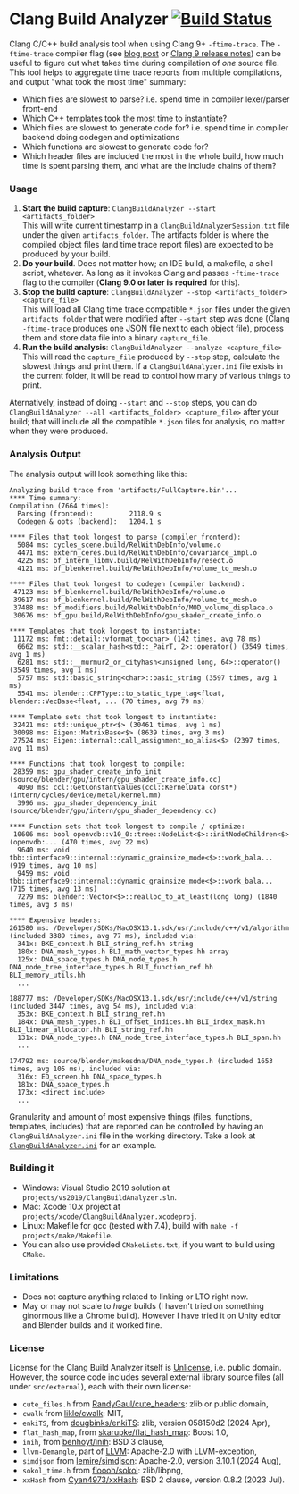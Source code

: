 # Clang Build Analyzer [![Build Status](https://github.com/aras-p/ClangBuildAnalyzer/workflows/build_and_test/badge.svg)](https://github.com/aras-p/ClangBuildAnalyzer/actions)

Clang C/C++ build analysis tool when using Clang 9+ `-ftime-trace`. The `-ftime-trace` compiler flag
(see [blog post](https://aras-p.info/blog/2019/01/16/time-trace-timeline-flame-chart-profiler-for-Clang/) or
[Clang 9 release notes](https://releases.llvm.org/9.0.0/tools/clang/docs/ReleaseNotes.html#new-compiler-flags)) can be useful
to figure out what takes time during compilation of *one* source file. This tool helps to aggregate time trace
reports from multiple compilations, and output "what took the most time" summary:

- Which files are slowest to parse? i.e. spend time in compiler lexer/parser front-end
- Which C++ templates took the most time to instantiate?
- Which files are slowest to generate code for? i.e. spend time in compiler backend doing codegen and optimizations
- Which functions are slowest to generate code for?
- Which header files are included the most in the whole build, how much time is spent parsing them, and what are the include chains of them?


### Usage

1. **Start the build capture**: `ClangBuildAnalyzer --start <artifacts_folder>`<br/>
   This will write current timestamp in a `ClangBuildAnalyzerSession.txt` file under the given `artifacts_folder`. The artifacts
   folder is where the compiled object files (and time trace report files) are expected to be produced by your build.
1. **Do your build**. Does not matter how; an IDE build, a makefile, a shell script, whatever. As long as it invokes
   Clang and passes `-ftime-trace` flag to the compiler (**Clang 9.0 or later is required** for this).
1. **Stop the build capture**: `ClangBuildAnalyzer --stop <artifacts_folder> <capture_file>`<br/>
   This will load all Clang time trace compatible `*.json` files under the given `artifacts_folder` that were modified after
   `--start` step was done (Clang `-ftime-trace` produces one JSON file next to each object file), process them and store data file into
   a binary `capture_file`.
1. **Run the build analysis**: `ClangBuildAnalyzer --analyze <capture_file>`<br/>
   This will read the `capture_file` produced by `--stop` step, calculate the slowest things and print them. If a
   `ClangBuildAnalyzer.ini` file exists in the current folder, it will be read to control how many of various things to print.

Aternatively, instead of doing `--start` and `--stop` steps, you can do `ClangBuildAnalyzer --all <artifacts_folder> <capture_file>` after your build; that will
include all the compatible `*.json` files for analysis, no matter when they were produced.


### Analysis Output

The analysis output will look something like this:

```
Analyzing build trace from 'artifacts/FullCapture.bin'...
**** Time summary:
Compilation (7664 times):
  Parsing (frontend):         2118.9 s
  Codegen & opts (backend):   1204.1 s

**** Files that took longest to parse (compiler frontend):
  5084 ms: cycles_scene.build/RelWithDebInfo/volume.o
  4471 ms: extern_ceres.build/RelWithDebInfo/covariance_impl.o
  4225 ms: bf_intern_libmv.build/RelWithDebInfo/resect.o
  4121 ms: bf_blenkernel.build/RelWithDebInfo/volume_to_mesh.o
 
**** Files that took longest to codegen (compiler backend):
 47123 ms: bf_blenkernel.build/RelWithDebInfo/volume.o
 39617 ms: bf_blenkernel.build/RelWithDebInfo/volume_to_mesh.o
 37488 ms: bf_modifiers.build/RelWithDebInfo/MOD_volume_displace.o
 30676 ms: bf_gpu.build/RelWithDebInfo/gpu_shader_create_info.o

**** Templates that took longest to instantiate:
 11172 ms: fmt::detail::vformat_to<char> (142 times, avg 78 ms)
  6662 ms: std::__scalar_hash<std::_PairT, 2>::operator() (3549 times, avg 1 ms)
  6281 ms: std::__murmur2_or_cityhash<unsigned long, 64>::operator() (3549 times, avg 1 ms)
  5757 ms: std::basic_string<char>::basic_string (3597 times, avg 1 ms)
  5541 ms: blender::CPPType::to_static_type_tag<float, blender::VecBase<float, ... (70 times, avg 79 ms)

**** Template sets that took longest to instantiate:
 32421 ms: std::unique_ptr<$> (30461 times, avg 1 ms)
 30098 ms: Eigen::MatrixBase<$> (8639 times, avg 3 ms)
 27524 ms: Eigen::internal::call_assignment_no_alias<$> (2397 times, avg 11 ms)

**** Functions that took longest to compile:
 28359 ms: gpu_shader_create_info_init (source/blender/gpu/intern/gpu_shader_create_info.cc)
  4090 ms: ccl::GetConstantValues(ccl::KernelData const*) (intern/cycles/device/metal/kernel.mm)
  3996 ms: gpu_shader_dependency_init (source/blender/gpu/intern/gpu_shader_dependency.cc)

**** Function sets that took longest to compile / optimize:
 10606 ms: bool openvdb::v10_0::tree::NodeList<$>::initNodeChildren<$>(openvdb:... (470 times, avg 22 ms)
  9640 ms: void tbb::interface9::internal::dynamic_grainsize_mode<$>::work_bala... (919 times, avg 10 ms)
  9459 ms: void tbb::interface9::internal::dynamic_grainsize_mode<$>::work_bala... (715 times, avg 13 ms)
  7279 ms: blender::Vector<$>::realloc_to_at_least(long long) (1840 times, avg 3 ms)
 
**** Expensive headers:
261580 ms: /Developer/SDKs/MacOSX13.1.sdk/usr/include/c++/v1/algorithm (included 3389 times, avg 77 ms), included via:
  341x: BKE_context.h BLI_string_ref.hh string 
  180x: DNA_mesh_types.h BLI_math_vector_types.hh array 
  125x: DNA_space_types.h DNA_node_types.h DNA_node_tree_interface_types.h BLI_function_ref.hh BLI_memory_utils.hh 
  ...

188777 ms: /Developer/SDKs/MacOSX13.1.sdk/usr/include/c++/v1/string (included 3447 times, avg 54 ms), included via:
  353x: BKE_context.h BLI_string_ref.hh 
  184x: DNA_mesh_types.h BLI_offset_indices.hh BLI_index_mask.hh BLI_linear_allocator.hh BLI_string_ref.hh 
  131x: DNA_node_types.h DNA_node_tree_interface_types.h BLI_span.hh 
  ...

174792 ms: source/blender/makesdna/DNA_node_types.h (included 1653 times, avg 105 ms), included via:
  316x: ED_screen.hh DNA_space_types.h 
  181x: DNA_space_types.h 
  173x: <direct include>
  ...
```

Granularity and amount of most expensive things (files, functions, templates, includes) that are reported can be controlled by having an
`ClangBuildAnalyzer.ini` file in the working directory. Take a look at [`ClangBuildAnalyzer.ini`](/ClangBuildAnalyzer.ini) for an example.


### Building it

* Windows: Visual Studio 2019 solution at `projects/vs2019/ClangBuildAnalyzer.sln`.
* Mac: Xcode 10.x project at `projects/xcode/ClangBuildAnalyzer.xcodeproj`.
* Linux: Makefile for gcc (tested with 7.4), build with `make -f projects/make/Makefile`.
* You can also use provided `CMakeLists.txt`, if you want to build using `CMake`.

### Limitations

* Does not capture anything related to linking or LTO right now.
* May or may not scale to _huge_ builds (I haven't tried on something ginormous like a Chrome
  build). However I have tried it on Unity editor and Blender builds and it worked fine.


### License

License for the Clang Build Analyzer itself is [Unlicense](https://unlicense.org/), i.e. public domain. However, the source code
includes several external library source files (all under `src/external`), each with their own license:

* `cute_files.h` from [RandyGaul/cute_headers](https://github.com/RandyGaul/cute_headers): zlib or public domain,
* `cwalk` from [likle/cwalk](https://github.com/likle/cwalk): MIT,
* `enkiTS`, from [dougbinks/enkiTS](https://github.com/dougbinks/enkiTS): zlib, version 058150d2 (2024 Apr),
* `flat_hash_map`, from [skarupke/flat_hash_map](https://github.com/skarupke/flat_hash_map): Boost 1.0,
* `inih`, from [benhoyt/inih](https://github.com/benhoyt/inih): BSD 3 clause,
* `llvm-Demangle`, part of [LLVM](https://llvm.org/): Apache-2.0 with LLVM-exception,
* `simdjson` from [lemire/simdjson](https://github.com/lemire/simdjson): Apache-2.0, version 3.10.1 (2024 Aug),
* `sokol_time.h` from [floooh/sokol](https://github.com/floooh/sokol): zlib/libpng,
* `xxHash` from [Cyan4973/xxHash](https://github.com/Cyan4973/xxHash): BSD 2 clause, version 0.8.2 (2023 Jul).

